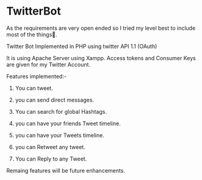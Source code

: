 # TwitterBot
As the requirements are very open ended so I tried my level  best to include most of the things.

Twitter Bot Implemented in PHP using twitter API 1.1 (OAuth)

It is using Apache Server using Xampp. Access tokens and Consumer Keys are given for my Twitter Account.

Features implemented:-

1) You can tweet.

2) you can send direct messages.

3) You can search for global Hashtags.

4) you can have your friends Tweet timeline.

5) you can have your Tweets timeline.

6) you can Retweet any tweet.

7) You can Reply to any Tweet.

Remaing features will be  future enhancements.



